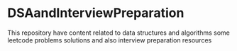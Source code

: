 # DSAandInterviewPreparation
This repository have content  related to data structures and algorithms some leetcode problems solutions and also interview preparation resources 
